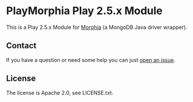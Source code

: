 PlayMorphia Play 2.5.x Module
=====================================

This is a Play 2.5.x Module for [Morphia](http://mongodb.github.io/morphia/)
(a MongoDB Java driver wrapper).


Contact
-------

If you have a question or need some help you can just [open an issue](https://github.com/morellik/play-morphia/issues). 

License
-------

The license is Apache 2.0, see LICENSE.txt.
